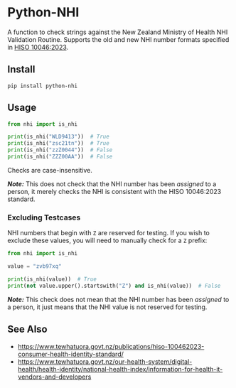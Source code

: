 # Python-NHI

A function to check strings against the New Zealand Ministry of Health NHI
Validation Routine.
Supports the old and new NHI number formats specified in
[HISO 10046:2023](https://www.tewhatuora.govt.nz/publications/hiso-100462023-consumer-health-identity-standard/).

## Install

```
pip install python-nhi
```

## Usage

```python
from nhi import is_nhi

print(is_nhi("WLD9413"))  # True
print(is_nhi("zsc21tn"))  # True
print(is_nhi("zzZ0044"))  # False
print(is_nhi("ZZZ00AA"))  # False
```

Checks are case-insensitive.

***Note:*** This does not check that the NHI number has been _assigned_ to
a person, it merely checks the NHI is consistent with the HISO 10046:2023
standard.

### Excluding Testcases

NHI numbers that begin with `Z` are reserved for testing.
If you wish to exclude these values, you will need to manually check for a `Z`
prefix:

```python
from nhi import is_nhi

value = "zvb97xq"

print(is_nhi(value))  # True
print(not value.upper().startswith("Z") and is_nhi(value))  # False
```

***Note:*** This check does not mean that the NHI number has been _assigned_ to
a person, it just means that the NHI value is not reserved for testing.

## See Also

- https://www.tewhatuora.govt.nz/publications/hiso-100462023-consumer-health-identity-standard/
- https://www.tewhatuora.govt.nz/our-health-system/digital-health/health-identity/national-health-index/information-for-health-it-vendors-and-developers
